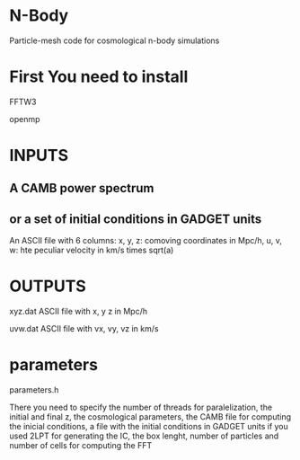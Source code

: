 # N-Body
Particle-mesh code for cosmological n-body simulations

# First You need to install

FFTW3

openmp

# INPUTS

## A CAMB power spectrum

## or a set of initial conditions in GADGET units
An ASCII file with 6 columns: x, y, z: comoving coordinates in Mpc/h, u, v, w: hte peculiar velocity in km/s times sqrt(a)

# OUTPUTS

xyz.dat
ASCII file with x, y z in Mpc/h

uvw.dat
ASCII file with vx, vy, vz in km/s

# parameters
parameters.h

There you need to specify the number of threads for paralelization, the initial and final z, the cosmological parameters, the CAMB file for computing the inicial conditions, a file with the initial conditions in GADGET units if you used 2LPT for generating the IC, the box lenght, number of particles and number of cells for computing the FFT




